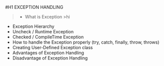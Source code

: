 #H1 EXCEPTION HANDLING

>- What is Exception
    >hi 




- Exception Hierarchy
- Uncheck / Runtime Exception
- Checked / CompileTime Exception
- How to handle the Exception properly (try, catch, finally, throw, throws)
- Creating User-Defined Exception class
- Advantages of Exception Handling
- Disadvantage of Exception Handling